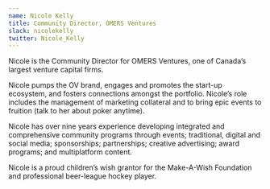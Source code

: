```yaml
---
name: Nicole Kelly
title: Community Director, OMERS Ventures
slack: nicolekelly
twitter: Nicole_Kelly
---
```


Nicole is the Community Director for OMERS Ventures, one of Canada’s largest venture capital firms.

Nicole pumps the OV brand, engages and promotes the start-up ecosystem, and fosters connections amongst the portfolio. Nicole’s role includes the management of marketing collateral and to bring epic events to fruition (talk to her about poker anytime).

Nicole has over nine years experience developing integrated and comprehensive community programs through events; traditional, digital and social media; sponsorships; partnerships; creative advertising; award programs; and multiplatform content.

Nicole is a proud children’s wish grantor for the Make-A-Wish Foundation and professional beer-league hockey player.
